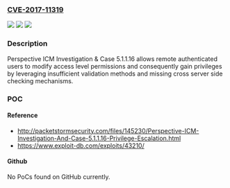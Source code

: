 ### [CVE-2017-11319](https://cve.mitre.org/cgi-bin/cvename.cgi?name=CVE-2017-11319)
![](https://img.shields.io/static/v1?label=Product&message=n%2Fa&color=blue)
![](https://img.shields.io/static/v1?label=Version&message=n%2Fa&color=blue)
![](https://img.shields.io/static/v1?label=Vulnerability&message=n%2Fa&color=brighgreen)

### Description

Perspective ICM Investigation & Case 5.1.1.16 allows remote authenticated users to modify access level permissions and consequently gain privileges by leveraging insufficient validation methods and missing cross server side checking mechanisms.

### POC

#### Reference
- http://packetstormsecurity.com/files/145230/Perspective-ICM-Investigation-And-Case-5.1.1.16-Privilege-Escalation.html
- https://www.exploit-db.com/exploits/43210/

#### Github
No PoCs found on GitHub currently.

